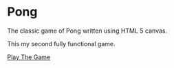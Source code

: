 # Pong

The classic game of Pong written using HTML 5 canvas. 

This my second fully functional game.

[Play The Game](https://jsfiddle.net/craigm/vyxbk320/embedded/result/)